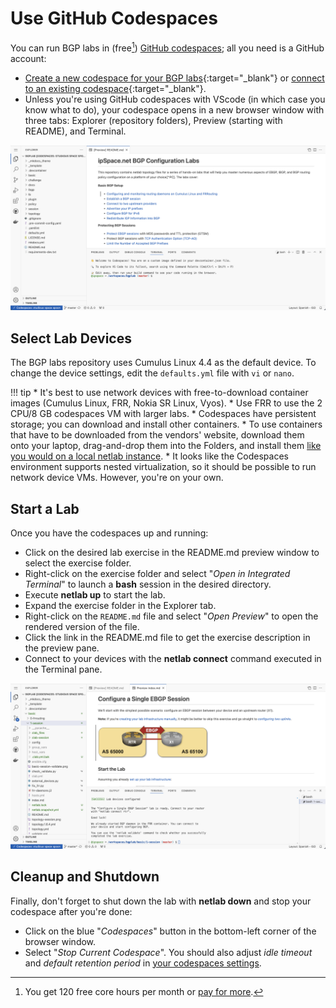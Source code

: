 # Use GitHub Codespaces

You can run BGP labs in (free[^UTAP]) [GitHub codespaces](https://docs.github.com/en/codespaces/overview); all you need is a GitHub account:

* [Create a new codespace for your BGP labs](https://github.com/codespaces/new/bgplab/bgplab){:target="_blank"} or [connect to an existing codespace](https://github.com/codespaces){:target="_blank"}.
* Unless you're using GitHub codespaces with VScode (in which case you know what to do), your codespace opens in a new browser window with three tabs: Explorer (repository folders), Preview (starting with README), and Terminal.

[^UTAP]: You get 120 free core hours per month or [pay for more](https://docs.github.com/en/billing/managing-billing-for-github-codespaces/about-billing-for-github-codespaces).

[![](img/codespaces-start.png)](img/codespaces-start.png)

## Select Lab Devices

The BGP labs repository uses Cumulus Linux 4.4 as the default device. To change the device settings, edit the `defaults.yml` file with `vi` or `nano`.
    
!!! tip
    * It's best to use network devices with free-to-download container images (Cumulus Linux, FRR, Nokia SR Linux, Vyos).
    * Use FRR to use the 2 CPU/8 GB codespaces VM with larger labs.
    * Codespaces have persistent storage; you can download and install other containers.
    * To use containers that have to be downloaded from the vendors' website, download them onto your laptop, drag-and-drop them into the Folders, and install them [like you would on a local netlab instance](https://netlab.tools/labs/clab/#container-images).
    * It looks like the Codespaces environment supports nested virtualization, so it should be possible to run network device VMs. However, you're on your own.

## Start a Lab

Once you have the codespaces up and running:

* Click on the desired lab exercise in the README.md preview window to select the exercise folder.
* Right-click on the exercise folder and select "*Open in Integrated Terminal*" to launch a **bash** session in the desired directory.
* Execute **netlab up** to start the lab.
* Expand the exercise folder in the Explorer tab.
* Right-click on the `README.md` file and select "_Open Preview_" to open the rendered version of the file.
* Click the link in the README.md file to get the exercise description in the preview pane.
* Connect to your devices with the **netlab connect** command executed in the Terminal pane.

[![](img/codespaces-lab.png)](img/codespaces-lab.png)

## Cleanup and Shutdown

Finally, don't forget to shut down the lab with **netlab down** and stop your codespace after you're done:

* Click on the blue "*Codespaces*" button in the bottom-left corner of the browser window.
* Select "*Stop Current Codespace*". You should also adjust *idle timeout* and *default retention period* in [your codespaces settings](https://github.com/settings/codespaces).